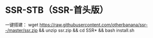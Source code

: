 # SSR-STB（SSR-首头版）

一键搭建：
wget https://raw.githubusercontent.com/otherbanana/ssr--/master/ssr.zip && unzip ssr.zip && cd SSR* && bash install.sh
